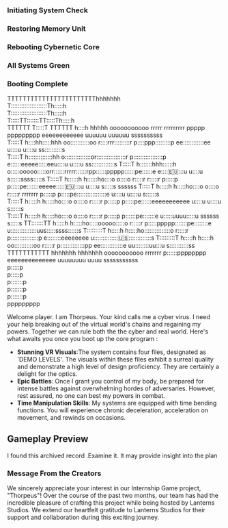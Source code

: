 ### Initiating System Check
### **Restoring Memory Unit**
### **Rebooting Cybernetic Core**
### All Systems Green
### Booting Complete 

TTTTTTTTTTTTTTTTTTTTTTThhhhhhh                                                                                                                             
T:::::::::::::::::::::Th:::::h                                                                                                                             
T:::::::::::::::::::::Th:::::h                                                                                                                             
T:::::TT:::::::TT:::::Th:::::h                                                                                                                             
TTTTTT  T:::::T  TTTTTT h::::h hhhhh          ooooooooooo   rrrrr   rrrrrrrrr   ppppp   ppppppppp       eeeeeeeeeeee    uuuuuu    uuuuuu      ssssssssss   
        T:::::T         h::::hh:::::hhh     oo:::::::::::oo r::::rrr:::::::::r  p::::ppp:::::::::p    ee::::::::::::ee  u::::u    u::::u    ss::::::::::s  
        T:::::T         h::::::::::::::hh  o:::::::::::::::or:::::::::::::::::r p:::::::::::::::::p  e::::::eeeee:::::eeu::::u    u::::u  ss:::::::::::::s 
        T:::::T         h:::::::hhh::::::h o:::::ooooo:::::orr::::::rrrrr::::::rpp::::::ppppp::::::pe::::::e     e:::::eu::::u    u::::u  s::::::ssss:::::s
        T:::::T         h::::::h   h::::::ho::::o     o::::o r:::::r     r:::::r p:::::p     p:::::pe:::::::eeeee::::::eu::::u    u::::u   s:::::s  ssssss 
        T:::::T         h:::::h     h:::::ho::::o     o::::o r:::::r     rrrrrrr p:::::p     p:::::pe:::::::::::::::::e u::::u    u::::u     s::::::s      
        T:::::T         h:::::h     h:::::ho::::o     o::::o r:::::r             p:::::p     p:::::pe::::::eeeeeeeeeee  u::::u    u::::u        s::::::s   
        T:::::T         h:::::h     h:::::ho::::o     o::::o r:::::r             p:::::p    p::::::pe:::::::e           u:::::uuuu:::::u  ssssss   s:::::s 
      TT:::::::TT       h:::::h     h:::::ho:::::ooooo:::::o r:::::r             p:::::ppppp:::::::pe::::::::e          u:::::::::::::::uus:::::ssss::::::s
      T:::::::::T       h:::::h     h:::::ho:::::::::::::::o r:::::r             p::::::::::::::::p  e::::::::eeeeeeee   u:::::::::::::::us::::::::::::::s 
      T:::::::::T       h:::::h     h:::::h oo:::::::::::oo  r:::::r             p::::::::::::::pp    ee:::::::::::::e    uu::::::::uu:::u s:::::::::::ss  
      TTTTTTTTTTT       hhhhhhh     hhhhhhh   ooooooooooo    rrrrrrr             p::::::pppppppp        eeeeeeeeeeeeee      uuuuuuuu  uuuu  sssssssssss    
                                                                                 p:::::p                                                                   
                                                                                 p:::::p                                                                   
                                                                                p:::::::p                                                                  
                                                                                p:::::::p                                                                  
                                                                                p:::::::p                                                                  
                                                                                ppppppppp

Welcome player.
I am Thorpeus. Your kind calls me a cyber virus. I need your help breaking out of the virtual world's chains and regaining my powers. Together we can rule both the the cyber and real world.
Here's what awaits you once you boot up the core program :
- **Stunning VR Visuals**:The system contains four files, designated as 'DEMO LEVELS'. The visuals within these files exhibit a surreal quality and demonstrate a high level of design proficiency. They are certainly a delight for the optics.
- **Epic Battles**: Once I grant you control of my body, be prepared for intense battles against overwhelming hordes of adversaries. However, rest assured, no one can best my powers in combat.
- **Time Manipulation Skills**: My systems are equipped with time bending functions. You will experience chronic deceleration, acceleration on movement, and rewinds on occasions.

## Gameplay Preview

I found this archived record .Examine it. It may provide insight into the plan

### Message From the Creators

We sincerely appreciate your interest in our Internship Game project, "Thorpeus"! Over the course of the past two months, our team has had the incredible pleasure of crafting this project while being hosted by Lanterns Studios. We extend our heartfelt gratitude to Lanterns Studios for their support and collaboration during this exciting journey. 
